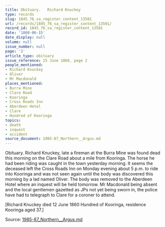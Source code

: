 ```yaml
---
title: Obituary.   Richard Knuckey
type: records
slug: 1845_76_sa_register_content_13501
url: /records/1845_76_sa_register_content_13501/
record_id: 1845_76_sa_register_content_13501
date: '1860-06-15'
date_display: null
volume: null
issue_number: null
page: '2'
article_type: obituary
issue_reference: 15 June 1860, page 2
people_mentioned:
- Richard Knuckey
- Oliver
- Mr Macdonald
places_mentioned:
- Burra Mine
- Clare Road
- Kooringa
- Cross Roads Inn
- Aberdeen Hotel
- Clare
- Hundred of Kooringa
topics:
- death
- inquest
- accident
source_document: 1985-87_Northern__Argus.md
---
```


Obituary.   Richard Knuckey, late a fireman at the Burra Mine was found dead this morning on the Clare Road about a mile from Kooringa.  The horse he had been riding was caught in the town yesterday morning.  It seems the deceased left the Cross Roads Inn on Monday evening about 5 p.m. to ride into Kooringa and was not seen again until the body was discovered this morning by a lad named Oliver.  The body was removed to the Aberdeen Hotel where an inquest will be held tomorrow.  Mr Macdonald being absent and the local gentlemen gazetted as JPs not yet being sworn in, the police have had to telegraph to Clare for a coroner to attend.

[Richard Knuckey died 12 June 1860 Hundred of Kooringa, residence Kooringa aged 37.]

Source: [1985-87_Northern__Argus.md](/downloads/markdown/1985-87_Northern__Argus.md)
